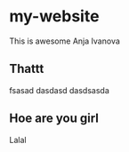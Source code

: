 # my-website

This is awesome
Anja Ivanova


## Thattt

fsasad
dasdasd
dasdsasda
## Hoe are you girl


Lalal
